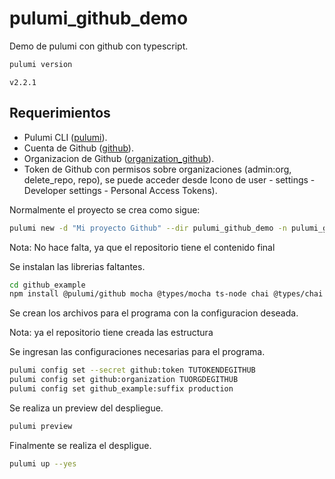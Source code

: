 # pulumi_github_demo

Demo de pulumi con github con typescript.

```sh
pulumi version
```

```shell
v2.2.1
```

## Requerimientos

* Pulumi CLI ([pulumi](https://www.pulumi.com/docs/reference/cli/)).
* Cuenta de Github ([github](https://github.com/)).
* Organizacion de Github ([organization_github](https://github.com/organizations/plan)).
* Token de Github con permisos sobre organizaciones (admin:org, delete_repo, repo), se puede acceder desde Icono de user - settings - Developer settings - Personal Access Tokens).

Normalmente el proyecto se crea como sigue:

```sh
pulumi new -d "Mi proyecto Github" --dir pulumi_github_demo -n pulumi_github_demo -s production -y typescript
```

Nota: No hace falta, ya que el repositorio tiene el contenido final

Se instalan las librerias faltantes.

```sh
cd github_example
npm install @pulumi/github mocha @types/mocha ts-node chai @types/chai
```

Se crean los archivos para el programa con la configuracion deseada.

Nota: ya el repositorio tiene creada las estructura

Se ingresan las configuraciones necesarias para el programa.

```sh
pulumi config set --secret github:token TUTOKENDEGITHUB
pulumi config set github:organization TUORGDEGITHUB
pulumi config set github_example:suffix production
```

Se realiza un preview del despliegue.

```sh
pulumi preview
```

Finalmente se realiza el despligue.

```sh
pulumi up --yes
```
